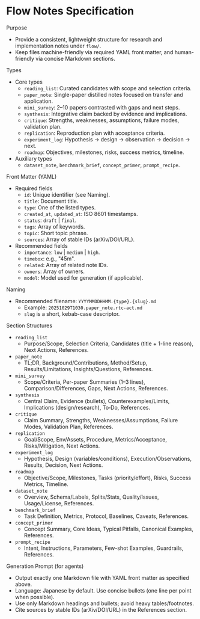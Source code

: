 # Flow Notes Specification

Purpose
- Provide a consistent, lightweight structure for research and implementation notes under `flow/`.
- Keep files machine-friendly via required YAML front matter, and human-friendly via concise Markdown sections.

Types
- Core types
  - `reading_list`: Curated candidates with scope and selection criteria.
  - `paper_note`: Single-paper distilled notes focused on transfer and application.
  - `mini_survey`: 2–10 papers contrasted with gaps and next steps.
  - `synthesis`: Integrative claim backed by evidence and implications.
  - `critique`: Strengths, weaknesses, assumptions, failure modes, validation plan.
  - `replication`: Reproduction plan with acceptance criteria.
  - `experiment_log`: Hypothesis → design → observation → decision → next.
  - `roadmap`: Objectives, milestones, risks, success metrics, timeline.
- Auxiliary types
  - `dataset_note`, `benchmark_brief`, `concept_primer`, `prompt_recipe`.

Front Matter (YAML)
- Required fields
  - `id`: Unique identifier (see Naming).
  - `title`: Document title.
  - `type`: One of the listed types.
  - `created_at`, `updated_at`: ISO 8601 timestamps.
  - `status`: `draft` | `final`.
  - `tags`: Array of keywords.
  - `topic`: Short topic phrase.
  - `sources`: Array of stable IDs (arXiv/DOI/URL).
- Recommended fields
  - `importance`: `low` | `medium` | `high`.
  - `timebox`: e.g., "45m".
  - `related`: Array of related note IDs.
  - `owners`: Array of owners.
  - `model`: Model used for generation (if applicable).

Naming
- Recommended filename: `YYYYMMDDHHMM.{type}.{slug}.md`
  - Example: `20251029T1030.paper_note.rtc-act.md`
  - `slug` is a short, kebab-case descriptor.

Section Structures
- `reading_list`
  - Purpose/Scope, Selection Criteria, Candidates (title + 1-line reason), Next Actions, References.
- `paper_note`
  - TL;DR, Background/Contributions, Method/Setup, Results/Limitations, Insights/Questions, References.
- `mini_survey`
  - Scope/Criteria, Per-paper Summaries (1–3 lines), Comparison/Differences, Gaps, Next Actions, References.
- `synthesis`
  - Central Claim, Evidence (bullets), Counterexamples/Limits, Implications (design/research), To‑Do, References.
- `critique`
  - Claim Summary, Strengths, Weaknesses/Assumptions, Failure Modes, Validation Plan, References.
- `replication`
  - Goal/Scope, Env/Assets, Procedure, Metrics/Acceptance, Risks/Mitigation, Next Actions.
- `experiment_log`
  - Hypothesis, Design (variables/conditions), Execution/Observations, Results, Decision, Next Actions.
- `roadmap`
  - Objective/Scope, Milestones, Tasks (priority/effort), Risks, Success Metrics, Timeline.
- `dataset_note`
  - Overview, Schema/Labels, Splits/Stats, Quality/Issues, Usage/License, References.
- `benchmark_brief`
  - Task Definition, Metrics, Protocol, Baselines, Caveats, References.
- `concept_primer`
  - Concept Summary, Core Ideas, Typical Pitfalls, Canonical Examples, References.
- `prompt_recipe`
  - Intent, Instructions, Parameters, Few-shot Examples, Guardrails, References.

Generation Prompt (for agents)
- Output exactly one Markdown file with YAML front matter as specified above.
- Language: Japanese by default. Use concise bullets (one line per point when possible).
- Use only Markdown headings and bullets; avoid heavy tables/footnotes.
- Cite sources by stable IDs (arXiv/DOI/URL) in the References section.

